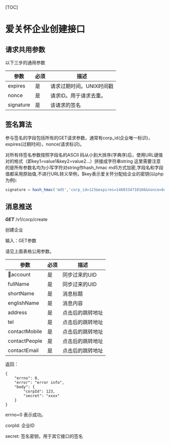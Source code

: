 [TOC]

# 爱关怀企业创建接口

## 请求共用参数

以下三步的通用参数

参数 | 必须 | 描述
----|------|----
expires | 是  | 请求过期时间。UNIX时间戳
nonce | 是  | 请求ID。用于请求去重。
signature | 是  | 该请求的签名


## 签名算法

参与签名的字段包括所有的GET请求参数，通常有corp_id(企业唯一标识)，expires(过期时间)，nonce(请求标识)。

对所有待签名参数按照字段名的ASCII 码从小到大排序(字典序)后，使用URL键值对的格式（即key1=value1&key2=value2…）拼接成字符串string 这里需要注意的是所有参数名均为小写字符对string作hash_hmac md5方式加密,字段名和字段值都采用原始值,不进行URL转义举例，$key表示爱关怀分配给企业的密钥(以php为例):```PHPsignature = hash_hmac('md5','corp_id=123&expires=1460334710166&nonce=64bitstring',$key);
```

## 消息推送

***GET*** /v1/corp/create

创建企业

输入：GET参数

请见上面表格公用参数。

参数 | 必须 | 描述
----|------|----
account | 是  | 同步过来的UID
fullName | 是  | 同步过来的UID
shortName | 是  | 消息标题
englishName | 是  | 消息内容
address | 是  | 点击后的跳转地址
tel | 是  | 点击后的跳转地址
contactMobile | 是  | 点击后的跳转地址
contactPeople | 是  | 点击后的跳转地址
contactEmail | 是  | 点击后的跳转地址


返回：

```
{
	"errno": 0,
	"error": "error info",
	"body": {
		"corpId": 123,
		"secret": "xxxx"
	}
}
```


errno=0 表示成功。

corpId: 企业ID

secret: 签名密钥，用于其它接口的签名

